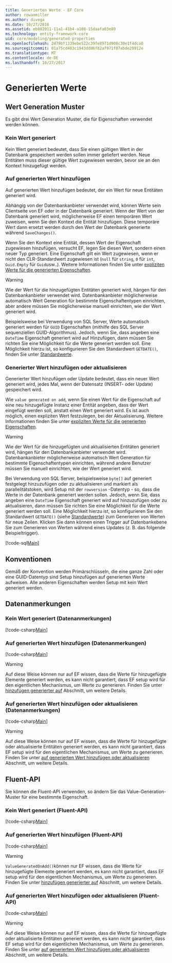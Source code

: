 ```yaml
---
title: Generierten Werte - EF Core
author: rowanmiller
ms.author: divega
ms.date: 10/27/2016
ms.assetid: eb082011-11a1-41b4-a108-15daafa03e80
ms.technology: entity-framework-core
uid: core/modeling/generated-properties
ms.openlocfilehash: 2d79bf1339ebe522c39fe8971d908c30e1f4dca0
ms.sourcegitcommit: 01a75cd483c1943ddd6f82af971f07abde20912e
ms.translationtype: MT
ms.contentlocale: de-DE
ms.lasthandoff: 10/27/2017
---
```

# <a name="generated-values"></a>Generierten Werte

## <a name="value-generation-patterns"></a>Wert Generation Muster

Es gibt drei Wert Generation Muster, die für Eigenschaften verwendet werden können.

### <a name="no-value-generation"></a>Kein Wert generiert

Kein Wert generiert bedeutet, dass Sie einen gültigen Wert in der Datenbank gespeichert werden sollen immer geliefert werden. Neue Entitäten muss dieser gültige Wert zugewiesen werden, bevor sie an den Kontext hinzugefügt werden.

### <a name="value-generated-on-add"></a>Auf generierten Wert hinzufügen

Auf generierten Wert hinzufügen bedeutet, der ein Wert für neue Entitäten generiert wird.

Abhängig von der Datenbankanbieter verwendet wird, können Werte sein Clientseite von EF oder in der Datenbank generiert. Wenn der Wert von der Datenbank generiert wird, möglicherweise EF einen temporären Wert zuweisen, wenn Sie den Kontext die Entität hinzufügen. Diese temporäre Wert dann ersetzt werden durch den Wert der Datenbank generierte während `SaveChanges()`.

Wenn Sie den Kontext eine Entität, dessen Wert der Eigenschaft zugewiesen hinzufügen, versucht EF, legen Sie diesen Wert, sondern einen neuer Typ generiert. Eine Eigenschaft gilt ein Wert zugewiesen, wenn er nicht den CLR-Standardwert zugewiesen ist (`null` für `string`, `0` für `int`, `Guid.Empty` für `Guid`usw..). Weitere Informationen finden Sie unter [expliziten Werte für die generierten Eigenschaften](..\saving\explicit-values-generated-properties.md).

> [!WARNING]  
> Wie der Wert für die hinzugefügten Entitäten generiert wird, hängen für den Datenbankanbieter verwendet wird. Datenbankanbieter möglicherweise automatisch Wert Generation für bestimmte Eigenschaftentypen einrichten, aber andere müssen Sie möglicherweise manuell einrichten, wie der Wert generiert wird.
>
> Beispielsweise bei Verwendung von SQL Server, Werte automatisch generiert werden für `GUID` Eigenschaften (mithilfe des SQL Server sequenziellen GUID-Algorithmus). Jedoch, wenn Sie, dass angeben eine `DateTime` Eigenschaft generiert wird auf Hinzufügen, dann müssen Sie richten Sie eine Möglichkeit für die Werte generiert werden soll. Eine Möglichkeit hierzu ist, so konfigurieren Sie den Standardwert `GETDATE()`, finden Sie unter [Standardwerte](relational/default-values.md).

### <a name="value-generated-on-add-or-update"></a>Generierter Wert hinzufügen oder aktualisieren

Generierter Wert hinzufügen oder Update bedeutet, dass ein neuer Wert generiert wird, jedes Mal, wenn der Datensatz (INSERT- oder Update) gespeichert wird.

Wie `value generated on add`, wenn Sie einen Wert für die Eigenschaft auf eine neu hinzugefügte Instanz einer Entität angeben, dass der Wert eingefügt werden soll, anstatt einen Wert generiert wird. Es ist auch möglich, einen expliziten Wert festzulegen, bei der Aktualisierung. Weitere Informationen finden Sie unter [expliziten Werte für die generierten Eigenschaften](..\saving\explicit-values-generated-properties.md).

> [!WARNING]  
> Wie der Wert für die hinzugefügten und aktualisierten Entitäten generiert wird, hängen für den Datenbankanbieter verwendet wird. Datenbankanbieter möglicherweise automatisch Wert Generation für bestimmte Eigenschaftentypen einrichten, während andere Benutzer müssen Sie manuell einrichten, wie der Wert generiert wird.
>
> Bei Verwendung von SQL Server, beispielsweise `byte[]` auf generiert festgelegt hinzuzufügen oder zu aktualisieren und markiert als parallelitätstoken, wird Setup mit der `rowversion` -Datentyp - so, dass die Werte in der Datenbank generiert werden sollen. Jedoch, wenn Sie, dass angeben eine `DateTime` Eigenschaft generiert wird auf hinzuzufügen oder zu aktualisieren, dann müssen Sie richten Sie eine Möglichkeit für die Werte generiert werden soll. Eine Möglichkeit hierzu ist, so konfigurieren Sie den Standardwert `GETDATE()` (siehe [Standardwerte](relational/default-values.md)) zum Generieren von Werten für neue Zeilen. Klicken Sie dann können einen Trigger auf Datenbankebene Sie zum Generieren von Werten während eines Updates (z. B. das folgende Beispieltrigger).
>
> [!code-sql[Main](../../../samples/core/Modeling/FluentAPI/Samples/ValueGeneratedOnAddOrUpdate.sql)]

## <a name="conventions"></a>Konventionen

Gemäß der Konvention werden Primärschlüsseln, die eine ganze Zahl oder eine GUID-Datentyp sind Setup hinzufügen auf generierten Werte aufweisen. Alle anderen Eigenschaften werden Setup mit kein Wert generiert werden.

## <a name="data-annotations"></a>Datenanmerkungen

### <a name="no-value-generation-data-annotations"></a>Kein Wert generiert (Datenanmerkungen)

[!code-csharp[Main](../../../samples/core/Modeling/DataAnnotations/Samples/ValueGeneratedNever.cs#Sample)]

### <a name="value-generated-on-add-data-annotations"></a>Auf generierten Wert hinzufügen (Datenanmerkungen)

[!code-csharp[Main](../../../samples/core/Modeling/DataAnnotations/Samples/ValueGeneratedOnAdd.cs#Sample)]

> [!WARNING]  
> Auf diese Weise können nur auf EF wissen, dass die Werte für hinzugefügte Elemente generiert werden, es kann nicht garantiert, dass EF setup wird für den eigentlichen Mechanismus, um Werte zu generieren. Finden Sie unter [hinzufügen generierter auf](#value-generated-on-add) Abschnitt, um weitere Details.

### <a name="value-generated-on-add-or-update-data-annotations"></a>Auf generierten Wert hinzufügen oder aktualisieren (Datenanmerkungen)

[!code-csharp[Main](../../../samples/core/Modeling/DataAnnotations/Samples/ValueGeneratedOnAddOrUpdate.cs#Sample)]

> [!WARNING]  
> Auf diese Weise können nur auf EF wissen, dass die Werte für hinzugefügte oder aktualisierte Entitäten generiert werden, es kann nicht garantiert, dass EF setup wird für den eigentlichen Mechanismus, um Werte zu generieren. Finden Sie unter [auf generierten Wert hinzufügen oder aktualisieren](#value-generated-on-add-or-update) Abschnitt, um weitere Details.

## <a name="fluent-api"></a>Fluent-API

Sie können die Fluent-API verwenden, so ändern Sie das Value-Generation-Muster für eine bestimmte Eigenschaft.

### <a name="no-value-generation-fluent-api"></a>Kein Wert generiert (Fluent-API)

[!code-csharp[Main](../../../samples/core/Modeling/FluentAPI/Samples/ValueGeneratedNever.cs#Sample)]

### <a name="value-generated-on-add-fluent-api"></a>Auf generierten Wert hinzufügen (Fluent-API)

[!code-csharp[Main](../../../samples/core/Modeling/FluentAPI/Samples/ValueGeneratedOnAdd.cs#Sample)]

> [!WARNING]  
> `ValueGeneratedOnAdd()`können nur EF wissen, dass die Werte für hinzugefügte Elemente generiert werden, es kann nicht garantiert, dass EF setup wird für den eigentlichen Mechanismus, um Werte zu generieren.  Finden Sie unter [hinzufügen generierter auf](#value-generated-on-add) Abschnitt, um weitere Details.

### <a name="value-generated-on-add-or-update-fluent-api"></a>Auf generierten Wert hinzufügen oder aktualisieren (Fluent-API)

[!code-csharp[Main](../../../samples/core/Modeling/FluentAPI/Samples/ValueGeneratedOnAddOrUpdate.cs#Sample)]

> [!WARNING]  
> Auf diese Weise können nur auf EF wissen, dass die Werte für hinzugefügte oder aktualisierte Entitäten generiert werden, es kann nicht garantiert, dass EF setup wird für den eigentlichen Mechanismus, um Werte zu generieren. Finden Sie unter [auf generierten Wert hinzufügen oder aktualisieren](#value-generated-on-add-or-update) Abschnitt, um weitere Details.
